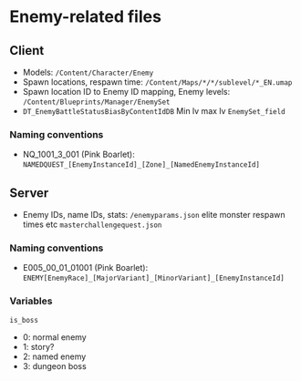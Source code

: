 # Enemy-related files

## Client
- Models: `/Content/Character/Enemy`
- Spawn locations, respawn time: `/Content/Maps/*/*/sublevel/*_EN.umap`
- Spawn location ID to Enemy ID mapping, Enemy levels: `/Content/Blueprints/Manager/EnemySet`
- `DT_EnemyBattleStatusBiasByContentIdDB`
Min lv max lv `EnemySet_field`

### Naming conventions
- NQ_1001_3_001 (Pink Boarlet): `NAMEDQUEST_[EnemyInstanceId]_[Zone]_[NamedEnemyInstanceId]`

## Server
- Enemy IDs, name IDs, stats: `/enemyparams.json`
elite monster respawn times etc `masterchallengequest.json`

### Naming conventions
- E005_00_01_01001 (Pink Boarlet): `ENEMY[EnemyRace]_[MajorVariant]_[MinorVariant]_[EnemyInstanceId]`

### Variables
`is_boss`
- 0: normal enemy
- 1: story?
- 2: named enemy
- 3: dungeon boss